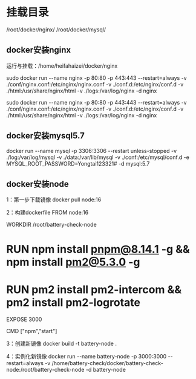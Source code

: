 # 挂载目录
/root/docker/nginx/
/root/docker/mysql/


## docker安装nginx

运行与挂载：/home/heifahaizei/docker/nginx

sudo docker run --name nginx -p 80:80 -p 443:443 --restart=always 
-v ./conf/nginx.conf:/etc/nginx/nginx.conf 
-v ./conf.d:/etc/nginx/conf.d 
-v ./html:/usr/share/nginx/html 
-v ./logs:/var/log/nginx 
-d nginx

sudo docker run --name nginx -p 80:80 -p 443:443 --restart=always -v ./conf/nginx.conf:/etc/nginx/nginx.conf -v ./conf.d:/etc/nginx/conf.d -v ./html:/usr/share/nginx/html -v ./logs:/var/log/nginx -d nginx


## docker安装mysql5.7
 docker run --name mysql -p 3306:3306 --restart unless-stopped -v ./log:/var/log/mysql -v ./data:/var/lib/mysql -v ./conf:/etc/mysql/conf.d -e MYSQL_ROOT_PASSWORD=Yongtai123321# -d mysql:5.7

## docker安装node
1：第一步下载镜像
docker pull node:16

2：构建dockerfile
FROM node:16

WORKDIR /root/battery-check-node

# RUN npm install pnpm@8.14.1 -g && npm install pm2@5.3.0 -g 
# RUN pm2 install pm2-intercom && pm2 install pm2-logrotate

EXPOSE 3000

CMD ["npm","start"]



3：创建新镜像
docker build -t battery-node .

4：实例化新镜像
docker run --name battery-node -p 3000:3000 --restart=always -v /home/battery-check/docker/battery-check-node:/root/battery-check-node -d battery-node